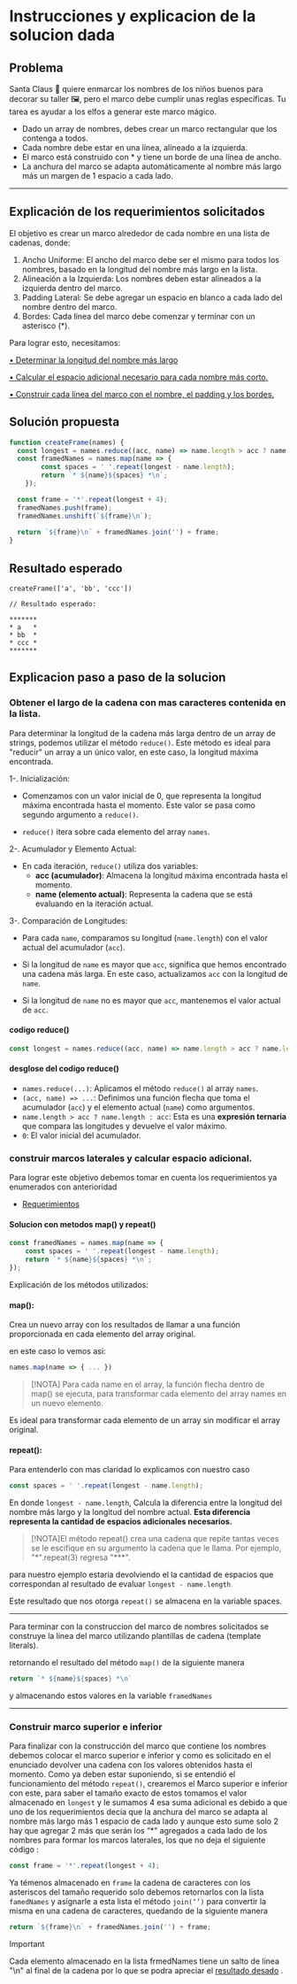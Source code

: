 # Instrucciones y explicacion de la solucion dada

## Problema

Santa Claus 🎅 quiere enmarcar los nombres de los niños buenos para decorar su taller 🖼️, pero el marco debe cumplir unas reglas específicas. Tu tarea es ayudar a los elfos a generar este marco mágico.

* Dado un array de nombres, debes crear un marco rectangular que los contenga a todos.
* Cada nombre debe estar en una línea, alineado a la izquierda.
* El marco está construido con * y tiene un borde de una línea de ancho.
* La anchura del marco se adapta automáticamente al nombre más largo más un margen de 1 espacio a cada lado.
---

## Explicación de los requerimientos solicitados

El objetivo es crear un marco alrededor de cada nombre en una lista de cadenas, donde:
1.	Ancho Uniforme: El ancho del marco debe ser el mismo para todos los nombres, basado en la longitud del nombre más largo en la lista.
2.	Alineación a la Izquierda: Los nombres deben estar alineados a la izquierda dentro del marco.
3.	Padding Lateral: Se debe agregar un espacio en blanco a cada lado del nombre dentro del marco.
4.	Bordes: Cada línea del marco debe comenzar y terminar con un asterisco (*).

Para lograr esto, necesitamos:

[•	Determinar la longitud del nombre más largo](#obtener-el-largo-de-la-cadena-con-mas-caracteres-contenida-en-la-lista)

[•	Calcular el espacio adicional necesario para cada nombre más corto.](#agregar-los-marcos-laterales)

[•	Construir cada línea del marco con el nombre, el padding y los bordes.](#agregar-los-marcos-laterales)


## Solución propuesta

```javascript
function createFrame(names) {
  const longest = names.reduce((acc, name) => name.length > acc ? name.length : acc, 0);
  const framedNames = names.map(name => {
		const spaces = ' '.repeat(longest - name.length);
		return `* ${name}${spaces} *\n`;
	});

  const frame = '*'.repeat(longest + 4);
  framedNames.push(frame);
  framedNames.unshift(`${frame}\n`);
  
  return `${frame}\n` + framedNames.join('') + frame;
}
```

## Resultado esperado
```
createFrame(['a', 'bb', 'ccc'])

// Resultado esperado:

*******
* a   *
* bb  *
* ccc *
*******
```

## Explicacion paso a paso de la solucion

### Obtener el largo de la cadena con mas caracteres contenida en la lista.

Para determinar la longitud de la cadena más larga dentro de un array de strings, podemos utilizar el método `reduce()`. Este método es ideal para "reducir" un array a un único valor, en este caso, la longitud máxima encontrada.

1-.	Inicialización:
* Comenzamos con un valor inicial de 0, que representa la longitud máxima encontrada hasta el momento. Este valor se pasa como segundo argumento a `reduce()`.

* `reduce()` itera sobre cada elemento del array `names`.

2-.	Acumulador y Elemento Actual:

*	En cada iteración, `reduce()` utiliza dos variables:
	+	**acc (acumulador)**: Almacena la longitud máxima encontrada hasta el momento.
	+	**name (elemento actual)**: Representa la cadena que se está evaluando en la iteración actual.

3-. Comparación de Longitudes:

*	Para cada `name`, comparamos su longitud (`name.length`) con el valor actual del acumulador (`acc`).

*	Si la longitud de `name` es mayor que `acc`, significa que hemos encontrado una cadena más larga. En este caso, actualizamos `acc` con la longitud de `name`.
*	Si la longitud de `name` no es mayor que `acc`, mantenemos el valor actual de `acc`.

#### codigo reduce()
```javaScript
const longest = names.reduce((acc, name) => name.length > acc ? name.length : acc, 0);
```
#### desglose del codigo reduce()

*	`names.reduce(...)`: Aplicamos el método `reduce()` al array `names`.
*	`(acc, name) => ...`: Definimos una función flecha que toma el acumulador (`acc`) y el elemento actual (`name`) como argumentos.
*	`name.length > acc ? name.length : acc`: Esta es una **expresión ternaria** que compara las longitudes y devuelve el valor máximo.
*	`0`: El valor inicial del acumulador.

### construir marcos laterales y calcular espacio adicional.

Para lograr este objetivo debemos tomar en cuenta los requerimientos ya enumerados con anterioridad

*	[Requerimientos](#explicación-de-los-requerimientos-solicitados)

#### Solucion con metodos map() y repeat()
```javaScript
const framedNames = names.map(name => {
    const spaces = ' '.repeat(longest - name.length);
    return `* ${name}${spaces} *\n`;
});
```

Explicación de los métodos utilizados:

#### map():

Crea un nuevo array con los resultados de llamar a una función proporcionada en cada elemento del array original.

en este caso lo vemos asi:

```js
names.map(name => { ... })
```
>[!NOTA]
>Para cada name en el array, la función flecha dentro de map() se ejecuta, para transformar cada elemento del array names en un nuevo elemento.

Es ideal para transformar cada elemento de un array sin modificar el array original.


#### repeat():

Para entenderlo con mas claridad lo explicamos con nuestro caso
```js
const spaces = ' '.repeat(longest - name.length);
```

En donde `longest - name.length`,  Calcula la diferencia entre la longitud del nombre más largo y la longitud del nombre actual. **Esta diferencia representa la cantidad de espacios adicionales necesarios.**

>[!NOTA]El método repeat() crea una cadena que repite tantas veces se le escifique en su argumento la cadena que le llama. Por ejemplo, "\*".repeat(3) regresa "\***".

para nuestro ejemplo estaria devolviendo el la cantidad de espacios que correspondan al resultado de evaluar `longest - name.length`

Este resultado que nos otorga `repeat()` se almacena en la variable spaces. 

---

Para terminar con la construccion del marco de nombres solicitados se construye la línea del marco utilizando plantillas de cadena (template literals). 

retornando el resultado del método `map()` de la siguiente manera
 
 ```js
 return `* ${name}${spaces} *\n`
 ```

y almacenando estos valores en la variable `framedNames`

---

### Construir marco superior e inferior

Para finalizar con la construcción del marco que contiene los nombres debemos colocar el marco superior e inferior y como es solicitado en el enunciado devolver una cadena con los valores obtenidos hasta el momento. 
Como ya deben estar suponiendo, si se entendió el funcionamiento del método `repeat()`, crearemos el Marco superior e inferior con este, para saber el tamaño exacto de estos tomamos el valor almacenado en `longest` y le sumamos 4 esa suma adicional es debido a que uno de los requerimientos decía que la anchura del marco se adapta al nombre más largo más 1 espacio de cada lado y aunque esto sume solo 2 hay que agregar 2 más que serán los “\*” agregados a cada lado de los nombres para formar los marcos laterales, los que no deja el siguiente código :

```javaScript
const frame = '*'.repeat(longest + 4);
```
Ya témenos almacenado en `frame` la cadena de caracteres con los asteriscos del tamaño requerido solo debemos retornarlos con la lista `famedNames` y asignarle a esta lista el método `join(‘’)` para convertir la misma en una cadena de caracteres, quedando de la siguiente manera
```javaScript
return `${frame}\n` + framedNames.join('') + frame;
```
>[!important]
>Cada elemento almacenado en la lista frmedNames tiene un salto de linea \"\\n" al final de la cadena por lo que se podra apreciar el [resultado desado](#resultado-esperado) .
